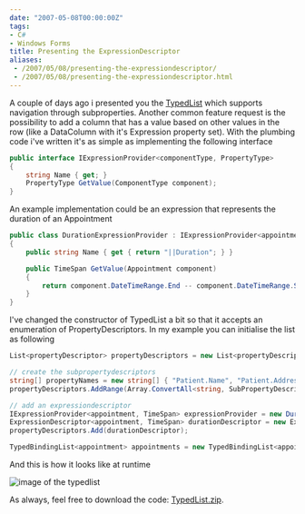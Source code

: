 ```yaml
---
date: "2007-05-08T00:00:00Z"
tags:
- C#
- Windows Forms
title: Presenting the ExpressionDescriptor
aliases:
 - /2007/05/08/presenting-the-expressiondescriptor/
 - /2007/05/08/presenting-the-expressiondescriptor.html
---
```

A couple of days ago i presented you the [TypedList](http://www.timvw.be/presenting-the-typedlistt/) which supports navigation through subproperties. Another common feature request is the possibility to add a column that has a value based on other values in the row (like a DataColumn with it's Expression property set). With the plumbing code i've written it's as simple as implementing the following interface

```csharp
public interface IExpressionProvider<componentType, PropertyType>
{
	string Name { get; }
	PropertyType GetValue(ComponentType component);
}
```

An example implementation could be an expression that represents the duration of an Appointment

```csharp
public class DurationExpressionProvider : IExpressionProvider<appointment, TimeSpan>
{
	public string Name { get { return "||Duration"; } }

	public TimeSpan GetValue(Appointment component)
	{
		return component.DateTimeRange.End -- component.DateTimeRange.Start;
	}
}
```

I've changed the constructor of TypedList a bit so that it accepts an enumeration of PropertyDescriptors. In my example you can initialise the list as following

```csharp
List<propertyDescriptor> propertyDescriptors = new List<propertyDescriptor>();

// create the subpropertydescriptors
string[] propertyNames = new string[] { "Patient.Name", "Patient.Address.Municipality", "DateTimeRange.Start", "DateTimeRange.End" };
propertyDescriptors.AddRange(Array.ConvertAll<string, SubPropertyDescriptor<appointment>>(propertyNames, delegate(string propertyName) { return new SubPropertyDescriptor<appointment>(propertyName); }));

// add an expressiondescriptor
IExpressionProvider<appointment, TimeSpan> expressionProvider = new DurationExpressionProvider();
ExpressionDescriptor<appointment, TimeSpan> durationDescriptor = new ExpressionDescriptor<appointment, TimeSpan>(expressionProvider);
propertyDescriptors.Add(durationDescriptor);

TypedBindingList<appointment> appointments = new TypedBindingList<appointment>(propertyDescriptors);
```

And this is how it looks like at runtime

![image of the typedlist](http://www.timvw.be/wp-content/images/typedlist-3.gif)

As always, feel free to download the code: [TypedList.zip](http://www.timvw.be/wp-content/code/csharp/TypedList.zip).
